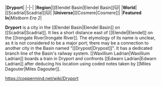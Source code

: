 |**Dryport**|
|-|-|
|**Region**|[[Elendel Basin\|Elendel Basin]]🐱︎|
|**World**|[[Scadrial\|Scadrial]]🐱︎|
|**Universe**|[[Cosmere\|Cosmere]]|
|**Featured In**|*Mistborn Era 2*|

**Dryport** is a city in the [[Elendel Basin\|Elendel Basin]] on [[Scadrial\|Scadrial]].
It lies a short distance east of [[Elendel\|Elendel]] on the [[Irongate River\|Irongate River]]. The etymology of its name is unclear, as it is not considered to be a major port; there may be a connection to another city in the Basin named "[[Drypost\|Drypost]]".
It has a dedicated branch line of the Basin's railway system. [[Waxillium Ladrian\|Waxillium Ladrian]] boards a train in Dryport and confronts [[Edwarn Ladrian\|Edwarn Ladrian]] after deducing his location using coded notes taken by [[Miles Dagouter\|Miles Dagouter]].



https://coppermind.net/wiki/Dryport